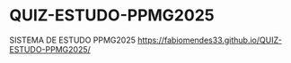 # QUIZ-ESTUDO-PPMG2025
SISTEMA DE ESTUDO PPMG2025
https://fabiomendes33.github.io/QUIZ-ESTUDO-PPMG2025/

